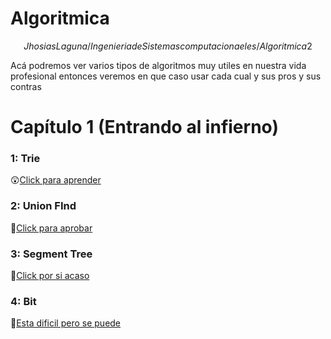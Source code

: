 # Algoritmica
$$Jhosias Laguna/
Ingenieria de Sistemas computacionaeles/
Algoritmica 2$$

Acá podremos ver varios tipos de algoritmos muy utiles en nuestra vida profesional entonces
veremos en que caso usar cada cual y sus pros y sus contras

# Capítulo 1 (Entrando al infierno)
### 1: Trie ###
😲[Click para aprender](https://github.com/Lagunator/Algoritmica/tree/main/Estructura%20De%20Datos/Trie)
### 2: Union FInd ###
🤕[Click para aprobar](https://github.com/Lagunator/Algoritmica/tree/main/Estructura%20De%20Datos/Union%20Find)
### 3: Segment Tree ###
🤮[Click por si acaso](https://github.com/Lagunator/Algoritmica/tree/main/Estructura%20De%20Datos/Segment%20Tree)
### 4: Bit ###
🧠[Esta dificil pero se puede](https://github.com/Lagunator/Algoritmica/tree/main/Estructura%20De%20Datos/Bit)
